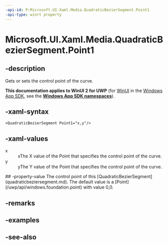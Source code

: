 ```yaml
---
-api-id: P:Microsoft.UI.Xaml.Media.QuadraticBezierSegment.Point1
-api-type: winrt property
---
```


<!-- Property syntax
public Windows.Foundation.Point Point1 { get;  set; }
-->

# Microsoft.UI.Xaml.Media.QuadraticBezierSegment.Point1

## -description
Gets or sets the control point of the curve.

**This documentation applies to WinUI 2 for UWP** (for [WinUI](/windows/apps/winui/winui3/) in the [Windows App SDK](/windows/apps/windows-app-sdk/), see the **[Windows App SDK namespaces](/windows/windows-app-sdk/api/winrt/)**).

## -xaml-syntax
```xaml
<QuadraticBezierSegment Point1="x,y"/>
```


## -xaml-values
<dl><dt>x</dt><dd>xThe X value of the Point that specifies the control point of the curve.</dd>
<dt>y</dt><dd>yThe Y value of the Point that specifies the control point of the curve.</dd>
</dl>
## -property-value
The control point of this [QuadraticBezierSegment](quadraticbeziersegment.md). The default value is a [Point](/uwp/api/windows.foundation.point) with value 0,0.

## -remarks

## -examples

## -see-also
